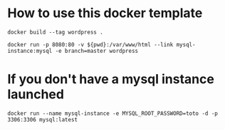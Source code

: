 # How to use this docker template

`docker build --tag wordpress .`

`docker run -p 8080:80 -v ${pwd}:/var/www/html --link mysql-instance:mysql -e branch=master wordpress`

# If you don't have a mysql instance launched 

`docker run --name mysql-instance -e MYSQL_ROOT_PASSWORD=toto -d -p 3306:3306 mysql:latest`
